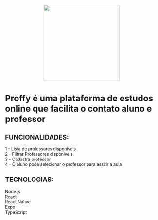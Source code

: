 <div  style="display: flex;justify-content: center;">
 <img src="https://user-images.githubusercontent.com/63512716/112360892-92819d00-8cb1-11eb-8976-3eb3cebc43ce.png" width="250px"/>
</div>
<h1>Proffy é uma plataforma de estudos online que facilita o contato aluno e professor</h1>

<h2>FUNCIONALIDADES: </h2>
1 - Lista de professores disponiveis</br>
2 - Filtrar Professores disponiveis</br>
3 - Cadastra professor</br>
4 - O aluno pode selecionar o professor para assitir a aula

<h2>TECNOLOGIAS:</h2> 
Node.js</br>
React</br>
React Native</br>
Expo</br>
TypeScript

